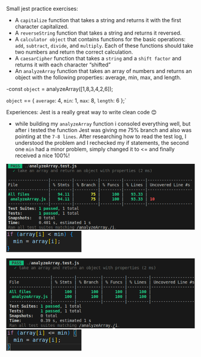 Small jest practice exercises:

- A `capitalize` function that takes a string and returns it with the first character capitalized.
- A `reverseString` function that takes a string and returns it reversed.
- A `calculator object` that contains functions for the basic operations: `add`, `subtract`, `divide`, and `multiply`. Each of these functions should take two numbers and return the correct calculation.
- A `caesarCipher` function that takes a `string` and a `shift factor` and returns it with each character “shifted”
- An `analyzeArray` function that takes an array of numbers and returns an object with the following properties: average, min, max, and length.

-const `object` = analyzeArray([1,8,3,4,2,6]);

`object` == {
  `average`: 4,
  `min`: 1,
  `max`: 8,
  `length`: 6
};`

Experiences:
Jest is a really great way to write clean code 😊
- while building my `analyzeArray` function i consoled everything well, but after i tested the function Jest was giving me 75% branch and also was pointing at the `7-8 lines`. After researching how to read the test log, I understood the problem and I rechecked my if statements, the second one `min` had a minor problem, simply changed it to <= and finally received a nice 100%!

![Alt text](image-1.png)
![Alt text](image-2.png)

![Alt text](image-4.png)
![Alt text](image-3.png)